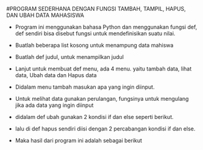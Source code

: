 #PROGRAM SEDERHANA DENGAN FUNGSI TAMBAH, TAMPIL, HAPUS, DAN UBAH DATA MAHASISWA

- Program ini menggunakan bahasa Python dan menggunakan fungsi def, def 
  sendiri bisa disebut fungsi untuk mendefinisikan suatu nilai.

- Buatlah beberapa list kosong untuk menampung data mahiswa

- Buatlah def judul, untuk menampilkan judul

- Lanjut untuk membuat def menu, ada 4 menu. yaitu tambah data, lihat data,
  Ubah data dan Hapus data

- Didalam menu tambah masukan apa yang ingin diinput.

- Untuk melihat data gunakan perulangan, fungsinya untuk mengulang jika ada data
  yang ingin diinput

- didalam def ubah gunakan 2 kondisi if dan else seperti berikut.

- lalu di def hapus sendiri diisi dengan 2 percabangan kondisi if dan else.

- Maka hasil dari program ini adalah sebagai berikut

